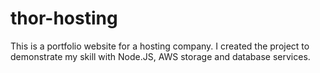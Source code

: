 # thor-hosting
This is a portfolio website for a hosting company. I created the project to demonstrate my skill with Node.JS, AWS storage and database services.
